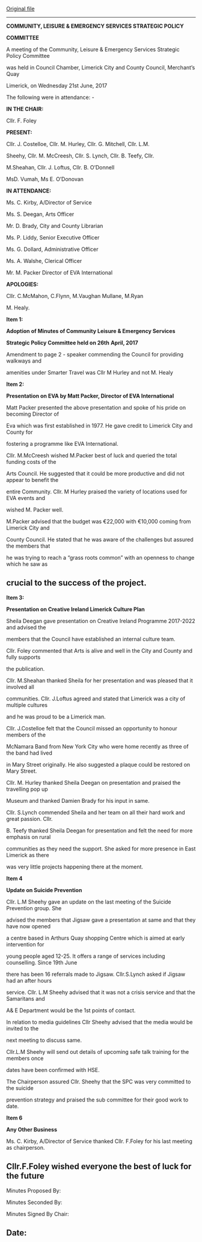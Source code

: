 [Original file](https://www.limerick.ie/sites/default/files/media/documents/2017-11/Item%201%20Minutes%20of%20meeting%20210617.pdf)

---
**COMMUNITY, LEISURE & EMERGENCY SERVICES STRATEGIC POLICY**

**COMMITTEE**

A meeting of the Community, Leisure & Emergency Services Strategic Policy Committee

was held in Council Chamber, Limerick City and County Council, Merchant’s Quay

Limerick, on Wednesday 21st June, 2017

The following were in attendance: -

**IN THE CHAIR:**

Cllr. F. Foley

**PRESENT:**

Cllr. J. Costelloe, Cllr. M. Hurley, Cllr. G. Mitchell, Cllr. L.M.

Sheehy, Cllr. M. McCreesh, Cllr. S. Lynch, Cllr. B. Teefy, Cllr.

M.Sheahan, Cllr. J. Loftus, Cllr. B. O’Donnell

MsD. Vumah, Ms E. O’Donovan

**IN ATTENDANCE:**

Ms. C. Kirby, A/Director of Service

Ms. S. Deegan, Arts Officer

Mr. D. Brady, City and County Librarian

Ms. P. Liddy, Senior Executive Officer

Ms. G. Dollard, Administrative Officer

Ms. A. Walshe, Clerical Officer

Mr. M. Packer Director of EVA International

**APOLOGIES:**

Cllr. C.McMahon, C.Flynn, M.Vaughan Mullane, M.Ryan

M. Healy.

**Item 1:**

**Adoption of Minutes of Community Leisure & Emergency Services**

**Strategic Policy Committee held on 26th** **April, 2017**

Amendment to page 2 - speaker commending the Council for providing walkways and

amenities under Smarter Travel was Cllr M Hurley and not M. Healy

**Item 2:**

**Presentation on EVA by Matt Packer, Director of EVA International**

Matt Packer presented the above presentation and spoke of his pride on becoming Director of

Eva which was first established in 1977. He gave credit to Limerick City and County for

fostering a programme like EVA International.

Cllr. M.McCreesh wished M.Packer best of luck and queried the total funding costs of the

Arts Council. He suggested that it could be more productive and did not appear to benefit the

entire Community. Cllr. M Hurley praised the variety of locations used for EVA events and

wished M. Packer well.

M.Packer advised that the budget was €22,000 with €10,000 coming from Limerick City and

County Council. He stated that he was aware of the challenges but assured the members that

he was trying to reach a “grass roots common” with an openness to change which he saw as

crucial to the success of the project.
---
**Item 3:**

**Presentation on Creative Ireland Limerick Culture Plan**

Sheila Deegan gave presentation on Creative Ireland Programme 2017-2022 and advised the

members that the Council have established an internal culture team.

Cllr. Foley commented that Arts is alive and well in the City and County and fully supports

the publication.

Cllr. M.Sheahan thanked Sheila for her presentation and was pleased that it involved all

communities. Cllr. J.Loftus agreed and stated that Limerick was a city of multiple cultures

and he was proud to be a Limerick man.

Cllr. J.Costelloe felt that the Council missed an opportunity to honour members of the

McNamara Band from New York City who were home recently as three of the band had lived

in Mary Street originally. He also suggested a plaque could be restored on Mary Street.

Cllr. M. Hurley thanked Sheila Deegan on presentation and praised the travelling pop up

Museum and thanked Damien Brady for his input in same.

Cllr. S.Lynch commended Sheila and her team on all their hard work and great passion. Cllr.

B. Teefy thanked Sheila Deegan for presentation and felt the need for more emphasis on rural

communities as they need the support. She asked for more presence in East Limerick as there

was very little projects happening there at the moment.

**Item 4**

**Update on Suicide Prevention**

Cllr. L.M Sheehy gave an update on the last meeting of the Suicide Prevention group. She

advised the members that Jigsaw gave a presentation at same and that they have now opened

a centre based in Arthurs Quay shopping Centre which is aimed at early intervention for

young people aged 12-25. It offers a range of services including counselling. Since 19th June

there has been 16 referrals made to Jigsaw. Cllr.S.Lynch asked if Jigsaw had an after hours

service. Cllr. L.M Sheehy advised that it was not a crisis service and that the Samaritans and

A& E Department would be the 1st points of contact.

In relation to media guidelines Cllr Sheehy advised that the media would be invited to the

next meeting to discuss same.

Cllr.L.M Sheehy will send out details of upcoming safe talk training for the members once

dates have been confirmed with HSE.

The Chairperson assured Cllr. Sheehy that the SPC was very committed to the suicide

prevention strategy and praised the sub committee for their good work to date.

**Item 6**

**Any Other Business**

Ms. C. Kirby, A/Director of Service thanked Cllr. F.Foley for his last meeting as chairperson.

Cllr.F.Foley wished everyone the best of luck for the future
---
Minutes Proposed By:

Minutes Seconded By:

Minutes Signed By Chair:

Date:
---
